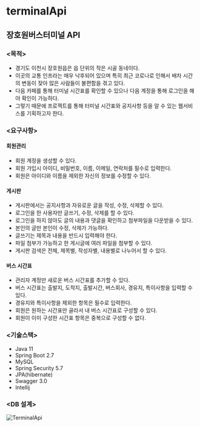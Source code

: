 # terminalApi

## 장호원버스터미널 API 


### <목적>

 - 경기도 이천시 장호원읍은 읍 단위의 작은 시골 동네이다.
 - 이곳의 교통 인프라는 매우 낙후되어 있으며 특히 최근 코로나로 인해서 배차 시간의 변동이 잦아 많은 사람들이 불편함을 겪고 있다.
 - 다음 카페를 통해 터미널 시간표를 확인할 수 있으나 다음 계정을 통해 로그인을 해야 확인이 가능하다.
 - 그렇기 때문에 프로젝트를 통해 터미널 시간표와 공지사항 등을 알 수 있는 웹서비스를 기획하고자 한다.


### <요구사항>

#### 회원관리

 - 회원 계정을 생성할 수 있다.
 - 회원 가입시 아이디, 비밀번호, 이름, 이메일, 연락처를 필수로 입력한다.
 - 회원은 아이디와 이름을 제외한 자신의 정보를 수정할 수 있다.


#### 게시판

 - 게시판에서는 공지사항과 자유로운 글을 작성, 수정, 삭제할 수 있다.
 - 로그인을 한 사용자만 글쓰기, 수정, 삭제를 할 수 있다.
 - 로그인을 하지 않아도 글의 내용과 댓글을 확인하고 첨부파일을 다운받을 수 있다.
 - 본인의 글만 본인이 수정, 삭제가 가능하다.
 - 글쓰기는 제목과 내용을 반드시 입력해야 한다.
 - 파일 첨부가 가능하고 한 게시글에 여러 파일을 첨부할 수 있다.
 - 게시판 검색은 전체, 제목별, 작성자별, 내용별로 나누어서 할 수 있다.


#### 버스 시간표

 - 관리자 계정만 새로운 버스 시간표를 추가할 수 있다.
 - 버스 시간표는 출발지, 도착지, 출발시간, 버스회사, 경유지, 특이사항을 입력할 수 있다.
 - 경유지와 특이사항을 제외한 항목은 필수로 입력한다.
 - 회원은 원하는 시간표만 골라서 내 버스 시간표로 구성할 수 있다.
 - 회원이 이미 구성한 시간표 항목은 중복으로 구성할 수 없다.


### <기술스택>

 - Java 11
 - Spring Boot 2.7
 - MySQL
 - Spring Security 5.7
 - JPA(hibernate)
 - Swagger 3.0
 - Intellij


### <DB 설계>

![TerminalApi](https://user-images.githubusercontent.com/93370148/174256247-db71aa99-83a2-4327-b40d-bb160c3acbb8.png)




